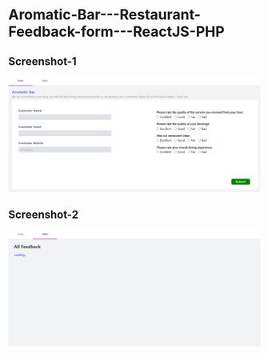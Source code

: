 # Aromatic-Bar---Restaurant-Feedback-form---ReactJS-PHP

## Screenshot-1

![alt text](https://github.com/deeps1104/Aromatic-Bar---Restaurant-Feedback-form---ReactJS-PHP/blob/main/screenshots/image1.PNG?raw=true)

## Screenshot-2

![alt text](https://github.com/deeps1104/Aromatic-Bar---Restaurant-Feedback-form---ReactJS-PHP/blob/main/screenshots/image2.PNG?raw=true)
